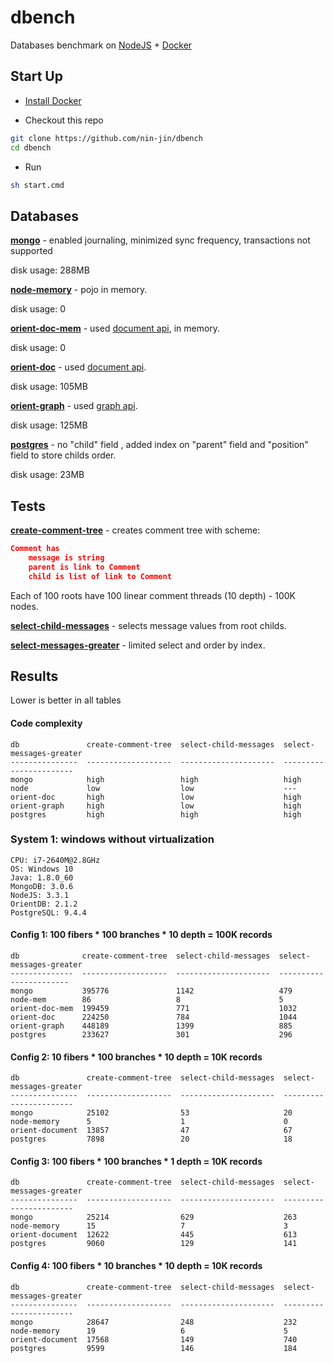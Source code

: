 # dbench
Databases benchmark on [NodeJS](https://nodejs.org/) + [Docker](https://docs.docker.com/)

## Start Up

* [Install Docker](https://docs.docker.com/installation/)

* Checkout this repo

```sh
git clone https://github.com/nin-jin/dbench
cd dbench
```

* Run

```sh
sh start.cmd
```

## Databases

**[mongo](https://www.mongodb.org/)** - enabled journaling, minimized sync frequency, transactions not supported

disk usage: 288MB

**[node-memory](https://nodejs.org/)** - pojo in memory.

disk usage: 0

**[orient-doc-mem](http://orientdb.com/)** - used [document api](http://orientdb.com/docs/2.1/Choosing-between-Graph-or-Document-API.html#document-api), in memory. 

disk usage: 0

**[orient-doc](http://orientdb.com/)** - used [document api](http://orientdb.com/docs/2.1/Choosing-between-Graph-or-Document-API.html#document-api). 

disk usage: 105MB

**[orient-graph](http://orientdb.com/)** - used [graph api](http://orientdb.com/docs/2.1/Choosing-between-Graph-or-Document-API.html#graph-api). 

disk usage: 125MB

**[postgres](http://www.postgresql.org/)** - no "child" field , added index on "parent" field and "position" field to store childs order.

disk usage: 23MB

## Tests

**[create-comment-tree](./test/create-comment-tree.js)** - creates comment tree with scheme:

```json
Comment has
	message is string
	parent is link to Comment
	child is list of link to Comment
```

Each of 100 roots have 100 linear comment threads (10 depth) - 100K nodes.

**[select-child-messages](./test/select-child-messages.js)** - selects message values from root childs.

**[select-messages-greater](./test/select-messages-greater.js)** - limited select and order by index.

## Results

Lower is better in all tables

#### Code complexity

```
db               create-comment-tree  select-child-messages  select-messages-greater
---------------  -------------------  ---------------------  -----------------------
mongo            high                 high                   high
node             low                  low                    ---
orient-doc       high                 low                    high
orient-graph     high                 low                    high
postgres         high                 high                   high
```

### System 1: windows without virtualization

```
CPU: i7-2640M@2.8GHz
OS: Windows 10
Java: 1.8.0_60
MongoDB: 3.0.6
NodeJS: 3.3.1
OrientDB: 2.1.2
PostgreSQL: 9.4.4
```

#### Config 1: 100 fibers * 100 branches * 10 depth = 100K records

```
db              create-comment-tree  select-child-messages  select-messages-greater
--------------  -------------------  ---------------------  -----------------------
mongo           395776               1142                   479
node-mem        86                   8                      5
orient-doc-mem  199459               771                    1032
orient-doc      224250               784                    1044
orient-graph    448189               1399                   885
postgres        233627               301                    296
```

#### Config 2: 10 fibers * 100 branches * 10 depth = 10K records

```
db               create-comment-tree  select-child-messages  select-messages-greater
---------------  -------------------  ---------------------  -----------------------
mongo            25102                53                     20
node-memory      5                    1                      0
orient-document  13857                47                     67
postgres         7898                 20                     18
```

#### Config 3: 100 fibers * 100 branches * 1 depth = 10K records

```
db               create-comment-tree  select-child-messages  select-messages-greater
---------------  -------------------  ---------------------  -----------------------
mongo            25214                629                    263
node-memory      15                   7                      3
orient-document  12622                445                    613
postgres         9060                 129                    141
```

#### Config 4: 100 fibers * 10 branches * 10 depth = 10K records

```
db               create-comment-tree  select-child-messages  select-messages-greater
---------------  -------------------  ---------------------  -----------------------
mongo            28647                248                    232
node-memory      19                   6                      5
orient-document  17568                149                    740
postgres         9599                 146                    184
```

